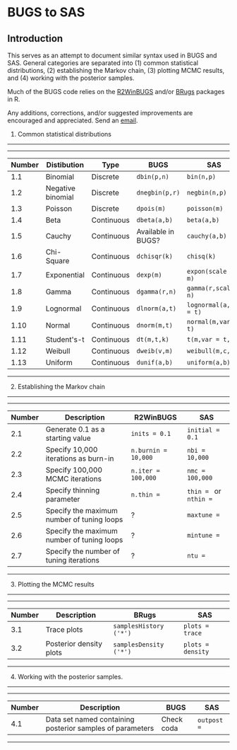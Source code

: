 BUGS to SAS
========================================================

Introduction
-------------------------
This serves as an attempt to document similar syntax used in BUGS and SAS. General categories are separated into (1) common statistical distributions, (2) establishing the Markov chain, (3) plotting MCMC results, and (4) working with the posterior samples.

Much of the BUGS code relies on the [R2WinBUGS](http://cran.r-project.org/web/packages/R2WinBUGS/index.html) and/or [BRugs](http://cran.r-project.org/web/packages/BRugs/index.html) packages in R.

Any additions, corrections, and/or suggested improvements are encouraged and appreciated. Send an [email](mailto:russellm@umn.edu). 

1. Common statistical distributions
-------------------------
------

Number | Distibution | Type | BUGS |SAS
------------- | ------------- | ------------- | ------------- | -------------
1.1  |Binomial               | Discrete    | `dbin(p,n)`         |`bin(n,p)`
1.2  |Negative binomial      | Discrete    | `dnegbin(p,r)`      |`negbin(n,p)`
1.3  |Poisson                | Discrete    | `dpois(m)`          |`poisson(m)`
1.4  |Beta                   | Continuous  | `dbeta(a,b)`        |`beta(a,b)`
1.5  |Cauchy                 | Continuous  | Available in BUGS?  |`cauchy(a,b)`
1.6  |Chi-Square             | Continuous  | `dchisqr(k)`        |`chisq(k)`
1.7  |Exponential            | Continuous  | `dexp(m)`           |`expon(scale = m)`
1.8  |Gamma                  | Continuous  | `dgamma(r,n)`       |`gamma(r,scale = n)`
1.9  |Lognormal              | Continuous  | `dlnorm(a,t)`       |`lognormal(a,var = t)`
1.10 |Normal                 | Continuous  | `dnorm(m,t)`        |`normal(m,var = t)`
1.11 |Student's-t            | Continuous  | `dt(m,t,k)`         |`t(m,var = t,k)`
1.12 |Weibull                | Continuous  | `dweib(v,m)`        |`weibull(m,c,s)`
1.13 |Uniform                | Continuous  | `dunif(a,b)`        |`uniform(a,b)`
------

2. Establishing the Markov chain
-------------------------

------

Number | Description | R2WinBUGS |SAS
------------- | ------------- | ------------- | -------------
2.1 |Generate 0.1 as a starting value       |`inits = 0.1`         |`initial = 0.1`
2.2 |Specify 10,000 iterations as burn-in   |`n.burnin = 10,000`   |`nbi = 10,000`
2.3 |Specify 100,000 MCMC iterations        |`n.iter = 100,000`    |`nmc = 100,000`
2.4 |Specify thinning parameter        |`n.thin = `          |`thin = ` or `nthin = `
2.5 |Specify the maximum number of tuning loops       |?    |`maxtune =`
2.6 |Specify the maximum number of tuning loops       |?    |`mintune =`
2.7 |Specify the number of tuning iterations       |?    |`ntu =`
------


3. Plotting the MCMC results
-------------------------

------

Number | Description | BRugs |SAS
------------- | ------------- | ------------- | -------------
3.1 |Trace plots       |`samplesHistory ('*')`         |`plots = trace`
3.2 |Posterior density plots   |`samplesDensity ('*')`   |`plots = density`
------

4. Working with the posterior samples.
-------------------------
------

Number | Description | BUGS |SAS
------------- | ------------- | ------------- | -------------
4.1 |Data set named containing posterior samples of parameters      | Check coda         |`outpost =`

------
